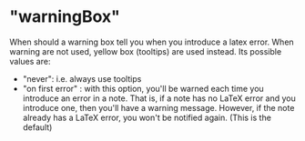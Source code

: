 # "warningBox"
When should a warning box tell you when you introduce a latex error. When warning are not used, yellow box (tooltips) are used instead. Its possible values are:
* "never": i.e.  always use tooltips
* "on first error" : with this option, you'll be warned each time you introduce an error in a note. That is, if a note has no LaTeX error and you introduce one, then you'll have a warning message. However, if the note already has a LaTeX error, you won't be notified again. (This is the default)
